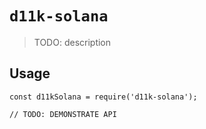 # `d11k-solana`

> TODO: description

## Usage

```
const d11kSolana = require('d11k-solana');

// TODO: DEMONSTRATE API
```
